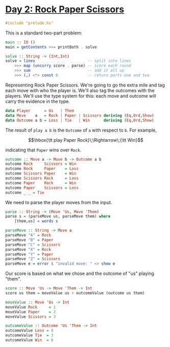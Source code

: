 # [Day 2: Rock Paper Scissors](https://adventofcode.com/2022/day/2)

```haskell
#include "prelude.hs"
```

This is a standard two-part problem:

```haskell
main :: IO ()
main = getContents >>= printBoth . solve

solve :: String -> (Int,Int)
solve = lines                       -- split into lines
    >>> map (uncurry score . parse) -- score each round
    >>> sum                         -- add it all up
    >>> (,) <*> const 0             -- return parts one and two
```

Representing Rock Paper Scissors. We're going to go the extra mile and tag each
move with who the player is. We'll also tag the outcomes with the players.
We'll use the type system for this: each move and outcome will carry the
evidence in the type.

```haskell
data Player      = Us   | Them
data Move    a   = Rock | Paper | Scissors deriving (Eq,Ord,Show)
data Outcome a b = Loss | Tie   | Win      deriving (Eq,Ord,Show)
```

The result of ``play a b`` is the ``Outcome`` of ``a`` with respect to ``b``.
For example,

$$\hbox{\tt play Paper Rock}\;\Rightarrow\;{\tt Win}$$

indicating that ``Paper`` wins over ``Rock``.

```haskell
outcome :: Move a -> Move b -> Outcome a b
outcome Rock     Scissors = Win
outcome Rock     Paper    = Loss
outcome Scissors Paper    = Win
outcome Scissors Rock     = Loss
outcome Paper    Rock     = Win
outcome Paper    Scissors = Loss
outcome _ _ = Tie
```

We need to parse the player moves from the input.

```haskell
parse :: String -> (Move 'Us, Move 'Them)
parse s = (parseMove us, parseMove them) where
    [them,us] = words s

parseMove :: String -> Move a
parseMove "A" = Rock
parseMove "B" = Paper
parseMove "C" = Scissors
parseMove "X" = Rock
parseMove "Y" = Paper
parseMove "Z" = Scissors
parseMove e = error $ "invalid move: " <> show e
```

Our score is based on what we chose and the outcome of "us" playing "them".

```haskell
score :: Move 'Us -> Move 'Them -> Int
score us them = moveValue us + outcomeValue (outcome us them)

moveValue :: Move 'Us -> Int
moveValue Rock     = 1
moveValue Paper    = 2
moveValue Scissors = 3

outcomeValue :: Outcome 'Us 'Them -> Int
outcomeValue Loss = 0
outcomeValue Tie  = 3
outcomeValue Win  = 6
```
